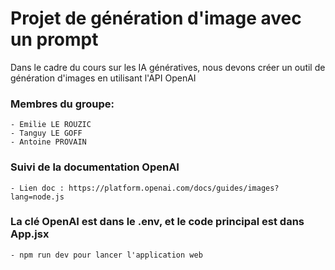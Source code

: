# Projet de génération d'image avec un prompt
Dans le cadre du cours sur les IA génératives, nous devons créer un outil de génération d'images en utilisant l'API OpenAI

### Membres du groupe:
    - Emilie LE ROUZIC
    - Tanguy LE GOFF
    - Antoine PROVAIN

### Suivi de la documentation OpenAI
    - Lien doc : https://platform.openai.com/docs/guides/images?lang=node.js

### La clé OpenAI est dans le .env, et le code principal est dans App.jsx
    - npm run dev pour lancer l'application web
